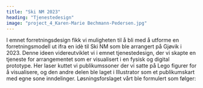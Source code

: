 ```yaml
---
title: "Ski NM 2023"
heading: "Tjenestedesign"
image: "project_4_Karen-Marie Bechmann-Pedersen.jpg"
---
```


I emnet forretningsdesign fikk vi muligheten til å bli med å utforme en forretningsmodell ut ifra en idè til Ski NM som ble arrangert på Gjøvik i 2023. Denne ideen videreutviklet vi i emnet tjenestedesign, der vi skapte en tjeneste for arrangementet som er visualisert i en fysisk og digital prototype. Her laser kuttet vi publikumssoner der vi satte på Lego figurer for å visualisere, og den andre delen ble laget i Illustrator som et publikumskart med egne sone inndelinger. Løsningsforslaget vårt ble formulert som følger:
